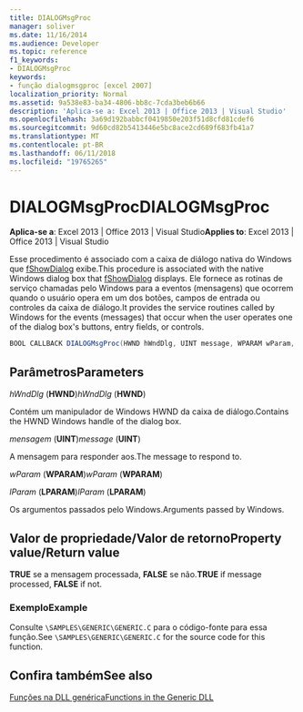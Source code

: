 ```yaml
---
title: DIALOGMsgProc
manager: soliver
ms.date: 11/16/2014
ms.audience: Developer
ms.topic: reference
f1_keywords:
- DIALOGMsgProc
keywords:
- função dialogmsgproc [excel 2007]
localization_priority: Normal
ms.assetid: 9a538e83-ba34-4806-bb8c-7cda3beb6b66
description: 'Aplica-se a: Excel 2013 | Office 2013 | Visual Studio'
ms.openlocfilehash: 3a69d192babbcf0419850e203f51d8cfd81cdef6
ms.sourcegitcommit: 9d60cd82b5413446e5bc8ace2cd689f683fb41a7
ms.translationtype: MT
ms.contentlocale: pt-BR
ms.lasthandoff: 06/11/2018
ms.locfileid: "19765265"
---
```

# <a name="dialogmsgproc"></a><span data-ttu-id="9ab66-104">DIALOGMsgProc</span><span class="sxs-lookup"><span data-stu-id="9ab66-104">DIALOGMsgProc</span></span>

<span data-ttu-id="9ab66-105">**Aplica-se a**: Excel 2013 | Office 2013 | Visual Studio</span><span class="sxs-lookup"><span data-stu-id="9ab66-105">**Applies to**: Excel 2013 | Office 2013 | Visual Studio</span></span> 
  
<span data-ttu-id="9ab66-106">Esse procedimento é associado com a caixa de diálogo nativa do Windows que [fShowDialog](fshowdialog.md) exibe.</span><span class="sxs-lookup"><span data-stu-id="9ab66-106">This procedure is associated with the native Windows dialog box that [fShowDialog](fshowdialog.md) displays.</span></span> <span data-ttu-id="9ab66-107">Ele fornece as rotinas de serviço chamadas pelo Windows para a eventos (mensagens) que ocorrem quando o usuário opera em um dos botões, campos de entrada ou controles da caixa de diálogo.</span><span class="sxs-lookup"><span data-stu-id="9ab66-107">It provides the service routines called by Windows for the events (messages) that occur when the user operates one of the dialog box's buttons, entry fields, or controls.</span></span> 
  
```cs
BOOL CALLBACK DIALOGMsgProc(HWND hWndDlg, UINT message, WPARAM wParam, LPARAM lParam);
```

## <a name="parameters"></a><span data-ttu-id="9ab66-108">Parâmetros</span><span class="sxs-lookup"><span data-stu-id="9ab66-108">Parameters</span></span>

 <span data-ttu-id="9ab66-109">_hWndDlg_ (**HWND**)</span><span class="sxs-lookup"><span data-stu-id="9ab66-109">_hWndDlg_ (**HWND**)</span></span>
  
<span data-ttu-id="9ab66-110">Contém um manipulador de Windows HWND da caixa de diálogo.</span><span class="sxs-lookup"><span data-stu-id="9ab66-110">Contains the HWND Windows handle of the dialog box.</span></span>
  
 <span data-ttu-id="9ab66-111">_mensagem_ (**UINT**)</span><span class="sxs-lookup"><span data-stu-id="9ab66-111">_message_ (**UINT**)</span></span>
  
<span data-ttu-id="9ab66-112">A mensagem para responder aos.</span><span class="sxs-lookup"><span data-stu-id="9ab66-112">The message to respond to.</span></span>
  
 <span data-ttu-id="9ab66-113">_wParam_ (**WPARAM**)</span><span class="sxs-lookup"><span data-stu-id="9ab66-113">_wParam_ (**WPARAM**)</span></span>
  
 <span data-ttu-id="9ab66-114">_lParam_ (**LPARAM**)</span><span class="sxs-lookup"><span data-stu-id="9ab66-114">_lParam_ (**LPARAM**)</span></span>
  
<span data-ttu-id="9ab66-115">Os argumentos passados pelo Windows.</span><span class="sxs-lookup"><span data-stu-id="9ab66-115">Arguments passed by Windows.</span></span>
  
## <a name="property-valuereturn-value"></a><span data-ttu-id="9ab66-116">Valor de propriedade/Valor de retorno</span><span class="sxs-lookup"><span data-stu-id="9ab66-116">Property value/Return value</span></span>

 <span data-ttu-id="9ab66-117">**TRUE** se a mensagem processada, **FALSE** se não.</span><span class="sxs-lookup"><span data-stu-id="9ab66-117">**TRUE** if message processed, **FALSE** if not.</span></span> 
  
### <a name="example"></a><span data-ttu-id="9ab66-118">Exemplo</span><span class="sxs-lookup"><span data-stu-id="9ab66-118">Example</span></span>

<span data-ttu-id="9ab66-119">Consulte `\SAMPLES\GENERIC\GENERIC.C` para o código-fonte para essa função.</span><span class="sxs-lookup"><span data-stu-id="9ab66-119">See  `\SAMPLES\GENERIC\GENERIC.C` for the source code for this function.</span></span> 
  
## <a name="see-also"></a><span data-ttu-id="9ab66-120">Confira também</span><span class="sxs-lookup"><span data-stu-id="9ab66-120">See also</span></span>



[<span data-ttu-id="9ab66-121">Funções na DLL genérica</span><span class="sxs-lookup"><span data-stu-id="9ab66-121">Functions in the Generic DLL</span></span>](functions-in-the-generic-dll.md)

